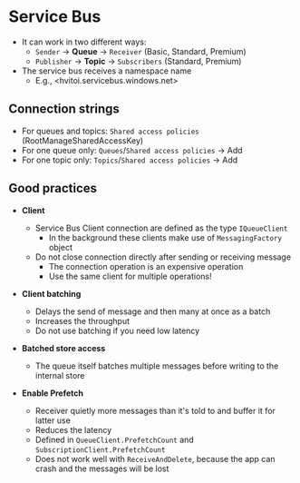 # Service Bus

- It can work in two different ways:
  - `Sender` -> **Queue** -> `Receiver` (Basic, Standard, Premium)
  - `Publisher` -> **Topic** -> `Subscribers` (Standard, Premium)
- The service bus receives a namespace name
  - E.g., <hvitoi.servicebus.windows.net>

## Connection strings

- For queues and topics: `Shared access policies` (RootManageSharedAccessKey)
- For one queue only: `Queues`/`Shared access policies` -> Add
- For one topic only: `Topics`/`Shared access policies` -> Add

## Good practices

- **Client**

  - Service Bus Client connection are defined as the type `IQueueClient`
    - In the background these clients make use of `MessagingFactory` object
  - Do not close connection directly after sending or receiving message
    - The connection operation is an expensive operation
    - Use the same client for multiple operations!

- **Client batching**

  - Delays the send of message and then many at once as a batch
  - Increases the throughput
  - Do not use batching if you need low latency

- **Batched store access**

  - The queue itself batches multiple messages before writing to the internal store

- **Enable Prefetch**

  - Receiver quietly more messages than it's told to and buffer it for latter use
  - Reduces the latency
  - Defined in `QueueClient.PrefetchCount` and `SubscriptionClient.PrefetchCount`
  - Does not work well with `ReceiveAndDelete`, because the app can crash and the messages will be lost
